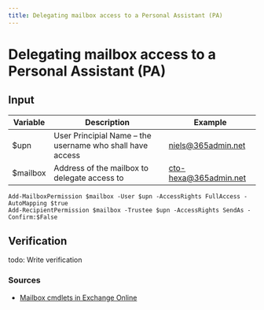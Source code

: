 ```yaml
---
title: Delegating mailbox access to a Personal Assistant (PA)
---
```


Delegating mailbox access to a Personal Assistant (PA)
======================================================

## Input

| Variable  | Description                                               | Example                |
|-----------|-----------------------------------------------------------|------------------------|
| $upn     | User Principial Name – the username who shall have access | niels@365admin.net    |
| $mailbox | Address of the mailbox to delegate access to              | cto-hexa@365admin.net |

~~~~~~~~~~~~~~~~~~~~~~~~~~~~~~~~~~~~~~~~~~~~~~~~~~~~~~~~~~~~~~~~~~~~~~~~~~~~~~~~
Add-MailboxPermission $mailbox -User $upn -AccessRights FullAccess -AutoMapping $true
Add-RecipientPermission $mailbox -Trustee $upn -AccessRights SendAs -Confirm:$False
~~~~~~~~~~~~~~~~~~~~~~~~~~~~~~~~~~~~~~~~~~~~~~~~~~~~~~~~~~~~~~~~~~~~~~~~~~~~~~~~

## Verification

todo: Write verification

### Sources

-   [Mailbox cmdlets in Exchange
    Online](https://technet.microsoft.com/da-dk/library/dn641230%28v=exchg.160%29.aspx)
